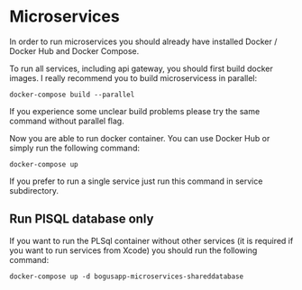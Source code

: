 # Microservices

In order to run microservices you should already have installed Docker / Docker Hub and Docker Compose.

To run all services, including api gateway, you should first build docker images. I really recommend you to build microservicess in parallel:

```
docker-compose build --parallel
```

If you experience some unclear build problems please try the same command without parallel flag.

Now you are able to run docker container. You can use Docker Hub or simply run the following command:

```
docker-compose up
```

If you prefer to run a single service just run this command in service subdirectory.

## Run PlSQL database only

If you want to run the PLSql container without other services (it is required if you want to run services from Xcode) you should run the following command:

```
docker-compose up -d bogusapp-microservices-shareddatabase
```

